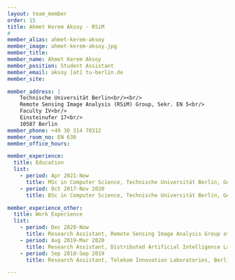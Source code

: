 ```yaml
---
layout: team_member
order: 15
title: Ahmet Kerem Aksoy - RSiM
#
member_alias: ahmet-kerem-aksoy
member_image: ahmet-kerem-aksoy.jpg
member_title:
member_name: Ahmet Kerem Aksoy
member_position: Student Assistant
member_email: aksoy [at] tu-berlin.de
member_site:

member_address: |
    Technische Universität Berlin<br/><br/>
    Remote Sensing Image Analysis (RSiM) Group, Sekr. EN 5<br/>
    Faculty IV<br/>
    Einsteinufer 17<br/>
    10587 Berlin
member_phone: +49 30 314 70312
member_room_no: EN 630
member_office_hours:

member_experience:
  title: Education
  list:
    - period: Apr 2021-Now
      title: MSc in Computer Science, Technische Universität Berlin, Germany.
    - period: Oct 2017-Nov 2020
      title: BSc in Computer Science, Technische Universität Berlin, Germany.

member_experience_other:
  title: Work Experience
  list:
    - period: Dec 2020-Now
      title: Research Assistant, Remote Sensing Image Analysis Group at TU Berlin, Germany.
    - period: Aug 2019-Mar 2020
      title: Research Assistant, Distributed Artificial Intelligence Laboratory, Berlin, Germany.
    - period: Sep 2018-Sep 2019
      title: Research Assistant, Telekom Innovation Laboratories, Berlin, Germany.

---
```

